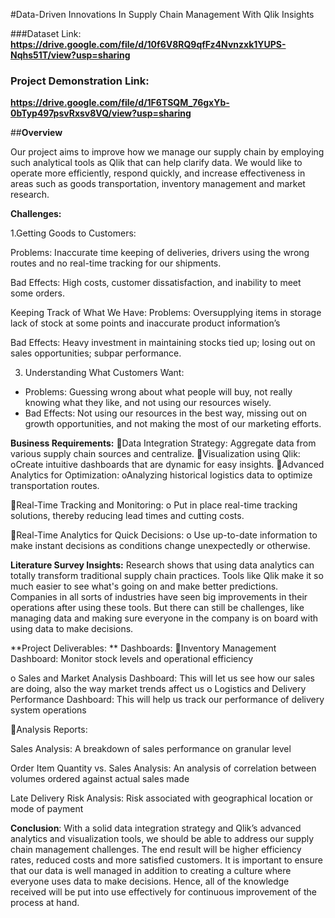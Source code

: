 #Data-Driven Innovations In Supply Chain Management With Qlik Insights

###Dataset Link: **https://drive.google.com/file/d/10f6V8RQ9qfFz4Nvnzxk1YUPS-Nqhs51T/view?usp=sharing**
### Project Demonstration Link: 
**https://drive.google.com/file/d/1F6TSQM_76gxYb-0bTyp497psvRxsv8VQ/view?usp=sharing**

##**Overview**

Our project aims to improve how we manage our supply chain by employing such analytical tools as Qlik that can help clarify data. We would like to operate more efficiently, respond quickly, and increase effectiveness in areas such as goods transportation, inventory management and market research.

**Challenges:**

1.Getting Goods to Customers:

Problems: Inaccurate time keeping of deliveries, drivers using the wrong routes and no real-time tracking for our shipments.

Bad Effects: High costs, customer dissatisfaction, and inability to meet some orders.

Keeping Track of What We Have:
Problems: Oversupplying items in storage lack of stock at some points and inaccurate product information’s

Bad Effects: Heavy investment in maintaining stocks tied up; losing out on sales opportunities; subpar performance.

3. Understanding What Customers Want:
- Problems: Guessing wrong about what people will buy, not really knowing what they like, and not using our resources wisely.
- Bad Effects: Not using our resources in the best way, missing out on growth opportunities, and not making the most of our marketing efforts.

**Business Requirements:**
Data Integration Strategy: Aggregate data from various supply chain sources and centralize.
Visualization using Qlik:
oCreate intuitive dashboards that are dynamic for easy insights.
Advanced Analytics for Optimization:
oAnalyzing historical logistics data to optimize transportation routes.

Real-Time Tracking and Monitoring:
o Put in place real-time tracking solutions, thereby reducing lead times and cutting costs.

Real-Time Analytics for Quick Decisions:
o Use up-to-date information to make instant decisions as conditions change unexpectedly or otherwise.


**Literature Survey Insights:** Research shows that using data analytics can totally transform traditional supply chain practices. Tools like Qlik make it so much easier to see what's going on and make better predictions. Companies in all sorts of industries have seen big improvements in their operations after using these tools. But there can still be challenges, like managing data and making sure everyone in the company is on board with using data to make decisions.


**Project Deliverables:
**
Dashboards:
Inventory Management Dashboard: Monitor stock levels and operational efficiency

o Sales and Market Analysis Dashboard: This will let us see how our sales are doing, also the way market trends affect us
o Logistics and Delivery Performance Dashboard: This will help us track our performance of delivery system operations

Analysis Reports:

Sales Analysis: A breakdown of sales performance on granular level

Order Item Quantity vs. Sales Analysis: An analysis of correlation between volumes ordered against actual sales made

Late Delivery Risk Analysis: Risk associated with geographical location or mode of payment


**Conclusion**: With a solid data integration strategy and Qlik’s advanced analytics and visualization tools, we should be able to address our supply chain management challenges. The end result will be higher efficiency rates, reduced costs and more satisfied customers. It is important to ensure that our data is well managed in addition to creating a culture where everyone uses data to make decisions. Hence, all of the knowledge received will be put into use effectively for continuous improvement of the process at hand.
